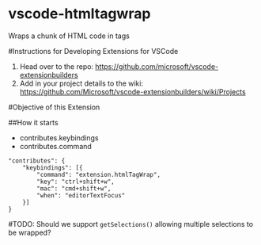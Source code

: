 # vscode-htmltagwrap
Wraps a chunk of HTML code in tags

#Instructions for Developing Extensions for VSCode
1.	Head over to the repo: https://github.com/microsoft/vscode-extensionbuilders 
2.	Add in your project details to the wiki: https://github.com/Microsoft/vscode-extensionbuilders/wiki/Projects 


#Objective of this Extension

##How it starts

- contributes.keybindings
- contributes.command

```
"contributes": {
    "keybindings": [{
        "command": "extension.htmlTagWrap",
        "key": "ctrl+shift+w",
        "mac": "cmd+shift+w",
        "when": "editorTextFocus"
    }]
}
```

#TODO:
Should we support `getSelections()` allowing multiple selections to be wrapped?